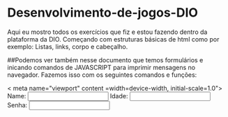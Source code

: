 # Desenvolvimento-de-jogos-DIO
Aqui eu mostro todos os exercícios que fiz e estou fazendo dentro da plataforma da DIO. 
Começando com estruturas básicas de html como por exemplo: Listas, links, corpo e cabeçalho.

##Podemos ver também nesse documento que temos formulários e inicando comandos de JAVASCRIPT para imprimir mensagens no navegador.
Fazemos isso com os seguintes comandos e funções:
<!DOCTYPE html>
<html lang="en">
  <head>
    <meta charset="UTF-8">
    < meta name="viewport" content =width=device-width, initial-scale=1.0">
  </head>
  <body>
    <form name="signup"target="_blank" onsubmit="alert('formulario enviado')"method="post" action="#">
      Name: <input type="txt" name="name">    
      Idade: <input type="number" name="old">
      Senha: <input type="password" name="password">
  </body>
</html>
